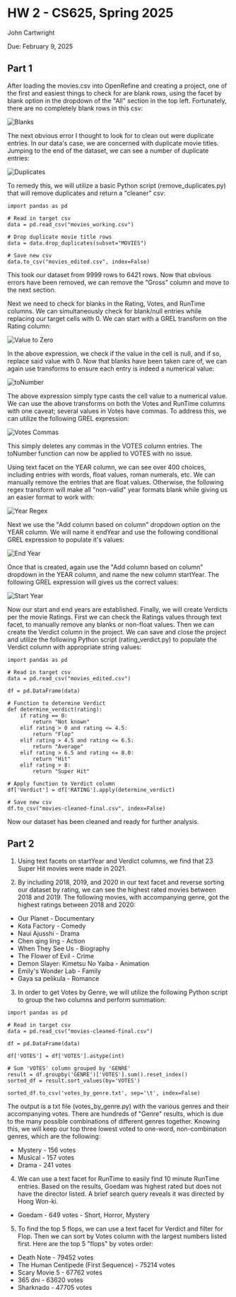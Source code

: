 # HW 2 - CS625, Spring 2025

John Cartwright

Due: February 9, 2025

## Part 1 

After loading the movies.csv into OpenRefine and creating a project, one of the first and easiest things to check for are blank rows, using the facet by blank option in the dropdown of the "All" section in the top left. Fortunately, there are no completely blank rows in this csv:

![Blanks](FacetByBlank.png "Blanks")

The next obvious error I thought to look for to clean out were duplicate entries. In our data's case, we are concerned with duplicate movie titles. Jumping to the end of the dataset, we can see a number of duplicate entries:

![Duplicates](Duplicates.png "Duplicate Movies")

To remedy this, we will utilize a basic Python script (remove\_duplicates.py) that will remove duplicates and return a "cleaner" csv:

```
import pandas as pd

# Read in target csv
data = pd.read_csv("movies_working.csv")

# Drop duplicate movie title rows
data = data.drop_duplicates(subset="MOVIES")

# Save new csv
data.to_csv("movies_edited.csv", index=False)
```

This took our dataset from 9999 rows to 6421 rows. Now that obvious errors have been removed, we can remove the "Gross" column and move to the next section.

Next we need to check for blanks in the Rating, Votes, and RunTime columns. We can simultaneously check for blank/null entries while replacing our target cells with 0. We can start with a GREL transform on the Rating column:

![Value to Zero](ValueToZero.png "Changing RATING values to zero")

In the above expression, we check if the value in the cell is null, and if so, replace said value with 0. Now that blanks have been taken care of, we can again use transforms to ensure each entry is indeed a numerical value:

![toNumber](toNumber.png "toNumber")

The above expression simply type casts the cell value to a numerical value. We can use the above transforms on both the Votes and RunTime columns with one caveat; several values in Votes have commas. To address this, we can utilize the following GREL expression:

![Votes Commas](ReplaceVotesComma.png "Replace commas")

This simply deletes any commas in the VOTES column entries. The toNumber function can now be applied to VOTES with no issue.

Using text facet on the YEAR column, we can see over 400 choices, including entries with words, float values, roman numerals, etc. We can manually remove the entries that are float values. Otherwise, the following regex transform will make all "non-valid" year formats blank while giving us an easier format to work with:

![Year Regex](YearRegex.png "Year column regex")

Next we use the "Add column based on column" dropdown option on the YEAR column. We will name it endYear and use the following conditional GREL expression to populate it's values:

![End Year](endYearParse.png "End year regex")

Once that is created, again use the "Add column based on column" dropdown in the YEAR column, and name the new column startYear. The following GREL expression will gives us the correct values:

![Start Year](startYearParse.png "Start year regex")

Now our start and end years are established. Finally, we will create Verdicts per the movie Ratings. First we can check the Ratings values through text facet, to manually remove any blanks or non-float values. Then we can create the Verdict column in the project. We can save and close the project and utilize the following Python script (rating\_verdict.py) to populate the Verdict column with appropriate string values:

```
import pandas as pd

# Read in target csv
data = pd.read_csv("movies_edited.csv")

df = pd.DataFrame(data)

# Function to determine Verdict
def determine_verdict(rating):
    if rating == 0:
        return "Not known"
    elif rating > 0 and rating <= 4.5:
        return "Flop"
    elif rating > 4.5 and rating <= 6.5:
        return "Average"
    elif rating > 6.5 and rating <= 8.0:
        return "Hit"
    elif rating > 8:
        return "Super Hit"

# Apply function to Verdict column
df['Verdict'] = df['RATING'].apply(determine_verdict)

# Save new csv
df.to_csv("movies-cleaned-final.csv", index=False)
```

Now our dataset has been cleaned and ready for further analysis.

## Part 2

1) Using text facets on startYear and Verdict columns, we find that 23 Super Hit movies were made in 2021.

2) By including 2018, 2019, and 2020 in our text facet and reverse sorting our dataset by rating, we can see the highest rated movies between 2018 and 2019. The following movies, with accompanying genre, got the highest ratings between 2018 and 2020:

* Our Planet - Documentary
* Kota Factory - Comedy
* Naui Ajusshi - Drama
* Chen qing ling - Action
* When They See Us - Biography
* The Flower of Evil - Crime
* Demon Slayer: Kimetsu No Yaiba - Animation
* Emily's Wonder Lab - Family
* Gaya sa pelikula - Romance

3) In order to get Votes by Genre, we will utilize the following Python script to group the two columns and perform summation:

```
import pandas as pd

# Read in target csv
data = pd.read_csv("movies-cleaned-final.csv")

df = pd.DataFrame(data)

df['VOTES'] = df['VOTES'].astype(int)

# Sum 'VOTES' column grouped by 'GENRE'
result = df.groupby('GENRE')['VOTES'].sum().reset_index()
sorted_df = result.sort_values(by='VOTES')

sorted_df.to_csv('votes_by_genre.txt', sep='\t', index=False)
```

The output is a txt file (votes\_by\_genre.py) with the various genres and their accompanying votes. There are hundreds of "Genre" results, which is due to the many possible combinations of different genres together. Knowing this, we will keep our top three lowest voted to one-word, non-combination genres, which are the following:

* Mystery - 156 votes
* Musical - 157 votes
* Drama - 241 votes

4) We can use a text facet for RunTime to easily find 10 minute RunTime entries. Based on the results, Goedam was highest rated but does not have the director listed. A brief search query reveals it was directed by Hong Won-ki.

* Goedam - 649  votes - Short, Horror, Mystery

5) To find the top 5 flops, we can use a text facet for Verdict and filter for Flop. Then we can sort by Votes column with the largest numbers listed first. Here are the top 5 "flops" by votes order:

* Death Note - 79452 votes
* The Human Centipede (First Sequence) - 75214 votes
* Scary Movie 5 - 67762 votes
* 365 dni - 63620 votes
* Sharknado - 47705 votes
